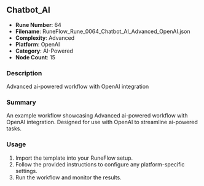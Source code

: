 ## Chatbot_AI

- **Rune Number**: 64
- **Filename**: RuneFlow_Rune_0064_Chatbot_AI_Advanced_OpenAI.json
- **Complexity**: Advanced
- **Platform**: OpenAI
- **Category**: AI-Powered
- **Node Count**: 15

### Description
Advanced ai-powered workflow with OpenAI integration

### Summary
An example workflow showcasing Advanced ai-powered workflow with OpenAI integration. Designed for use with OpenAI to streamline ai-powered tasks.

### Usage
1. Import the template into your RuneFlow setup.
2. Follow the provided instructions to configure any platform-specific settings.
3. Run the workflow and monitor the results.

